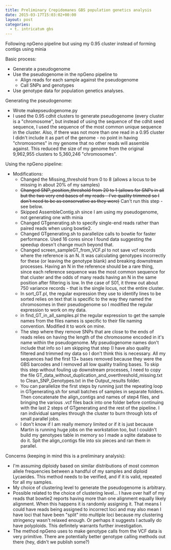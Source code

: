 ```yaml
---
title: Preliminary Crepidomanes GBS population genetics analysis
date: 2015-03-17T15:03:02+00:00
layout: post
categories:
  - t. intricatum gbs
---
```

Following npGeno pipeline but using my 0.95 cluster instead of forming contigs using minia

Basic process:

  * Generate a pseudogenome
  * Use the pseudogenome in the npGeno pipeline to
      * Align reads for each sample against the pseudogenome
      * Call SNPs and genotypes
  * Use genotype data for population genetics analyses.

Generating the pseudogenome:

  * Wrote makepseudogenome.py
  * I used the 0.95 cdhit clusters to generate pseudogenome (every cluster is a "chromosome", but instead of using the sequence of the cdhit seed sequence, I used the sequence of the most common unique sequence in the cluster. Also, if there was not more than one read in a 0.95 cluster I didn't include it as part of the genome - no point in having "chromosomes" in my genome that no other reads will assemble against. This reduced the size of my genome from the original 9,962,955 clusters to 5,360,246 "chromosomes".

Using the npGeno pipeline:

  * Modifications:
      * Changed the Missing_threshold from 0 to 8 (allows a locus to be missing in about 20% of my samples)
      * <del>Changed SNP_position_threshold from 20 to 1 (allows for SNPs in all but the two very end bases of my reads - I've quality trimmed so I don't need to be as conservative as they were)</del> Can't run this step - see below.
      * Skipped AssembleContig.sh since I am using my pseudogenome, not generating one with minia
      * Changed GTgenerating.sh to specify single-end reads rather than paired reads when using bowtie2.
      * Changed GTgenerating.sh to parallelize calls to bowtie for faster performance. Used 16 cores since I found data suggesting the speedup doesn't change much beyond that.
      * Changed screen\_sampleGT\_from_VCF.pl to not save vcf records where the reference is an N. It was calculating genotypes incorrectly for these (or leaving the genotype blank) and breaking downstream processes. Having an N in the reference should be a rare thing, since each reference sequence was the most common sequence for that cluster and the odds of many reads having an N in the same position after filtering is low. In the case of S01, it threw out about 750 variance records - that is the single locus, not the entire cluster.
      * In sort_GT.pl, the regular expression they use to identify lines to be sorted relies on text that is specific to the way they named the chromosomes in their pseudogenome so I modified the regular expression to work on my data.
      * in find\_GT\_in\_all\_samples.pl the regular expression to get the sample names from the files names is specific to their file naming convention. Modified it to work on mine.
      * The step where they remove SNPs that are close to the ends of reads relies on having the length of the chromosome encoded in it's name within the pseudogenome. My pseudogenome names don't include that info so I am skipping that step (I have also quality filtered and trimmed my data so I don't think this is necessary. All my sequences had the first 13+ bases removed because they were the GBS barcodes and I removed all low quality trailing bases. To skip this step without fouling up downstream processes, I need to copy the file GT\_data\_without\_duplication\_and\_overthreshold\_missing.txt to Clean\_SNP\_Genotypes.txt in the Output_results folder.
      * You can parallelize the first steps by running just the repeating loop in GTgenerating.sh for small batches of samples in separate folders. Then concatenate the align_contigs and names of step4 files, and bringing the various .vcf files back into one folder before continuing with the last 2 steps of GTgenerating and the rest of the pipeline. I ran individual samples through the cluster to burn through lots of small parallel jobs.
      * I don't know if I am really memory limited or if it is just because Martin is running huge jobs on the workstation too, but I couldn't build my genotypes table in memory so I made a sqlite database to do it. Spit the align_contigs file into six pieces and ran them in parallel.

Concerns (keeping in mind this is a preliminary analysis):

  * I'm assuming diploidy based on similar distributions of most common allele frequencies between a handful of my samples and diploid Lycaeides. This method needs to be verified, and if it is valid, repeated for all my samples.
  * My choice of clustering level to generate the pseudogenome is arbitrary.
  * Possible related to the choice of clustering level... I have over half of my reads that bowtie2 reports having more than one alignment equally likely alignment. When this happens it is randomly assigning it. That means I could have reads being assigned to incorrect loci and may also mean I have loci that have been "split" into multiple loci because my clustering stringency wasn't relaxed enough. Or perhaps it suggests I actually do have polyploids. This definitely warrants further investigation.
  * The method npGeno uses to make genotype calls from the VCF data is very primitive. There are potentially better genotype calling methods out there (hey, didn't we publish some?)
